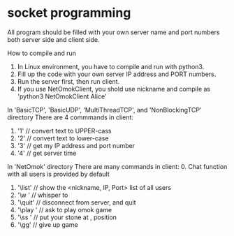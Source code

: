 # socket programming
All program should be filled with your own server name and port numbers both server side and client side.


How to compile and run
1. In Linux environment, you have to compile and run with python3.
2. Fill up the code with your own server IP address and PORT numbers.
3. Run the server first, then run client.
4. If you use NetOmokClient, you shold use nickname and compile as 'python3 NetOmokClient Alice'
    
In 'BasicTCP', 'BasicUDP', 'MultiThreadTCP', and 'NonBlockingTCP' directory
There are 4 commmands in client:
1. '1' // convert text to UPPER-cass
2. '2' // convert text to lower-case
3. '3' // get my IP address and port number
4. '4' // get server time

In 'NetOmok' directory
There are many commands in client:
0. Chat function with all users is provided by default
1. '\list' // show the <nickname, IP, Port> list of all users
2. '\w <nickname> <message>' // whisper to <nickname>
3. '\quit' // disconnect from server, and quit
4. '\play <nickname>' // ask <nickname> to play omok game
5. '\ss <x> <y>' // put your stone at <x>, <y> position
6. '\gg' // give up game
